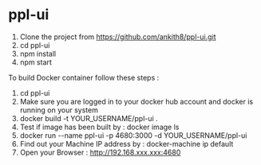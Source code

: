 ﻿# ppl-ui
1) Clone the project from https://github.com/ankith8/ppl-ui.git
2) cd ppl-ui
3) npm install 
4) npm start

To build Docker container follow these steps : 
1) cd ppl-ui
2) Make sure you are logged in to your docker hub account and docker is running on your system
3) docker build -t YOUR_USERNAME/ppl-ui .
4) Test if image has been built by : docker image ls
5) docker run --name ppl-ui -p 4680:3000 -d YOUR_USERNAME/ppl-ui
6) Find out your Machine IP address by : docker-machine ip default
7) Open your Browser : http://192.168.xxx.xxx:4680
